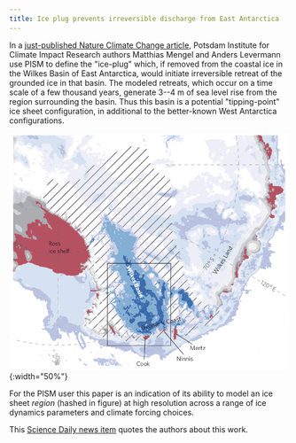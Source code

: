 ```yaml
---
title: Ice plug prevents irreversible discharge from East Antarctica
---
```


In a [just-published Nature Climate Change
article](http://www.nature.com/nclimate/journal/vaop/ncurrent/full/nclimate2226.html),
Potsdam Institute for Climate Impact Research authors Matthias Mengel
and Anders Levermann use PISM to define the "ice-plug" which, if
removed from the coastal ice in the Wilkes Basin of East Antarctica,
would initiate irreversible retreat of the grounded ice in that basin.
The modeled retreats, which occur on a time scale of a few thousand
years, generate 3--4 m of sea level rise from the region surrounding
the basin. Thus this basin is a potential "tipping-point" ice sheet
configuration, in additional to the better-known West Antarctica
configurations.

![](/img/news/mengel2014-wilkes.png){:width="50%"}

For the PISM user this paper is an indication of its ability to model an
ice sheet *region* (hashed in figure) at high resolution across a
range of ice dynamics parameters and climate forcing choices.

This [Science Daily news
item](http://www.sciencedaily.com/releases/2014/05/140505104435.htm)
quotes the authors about this work.
